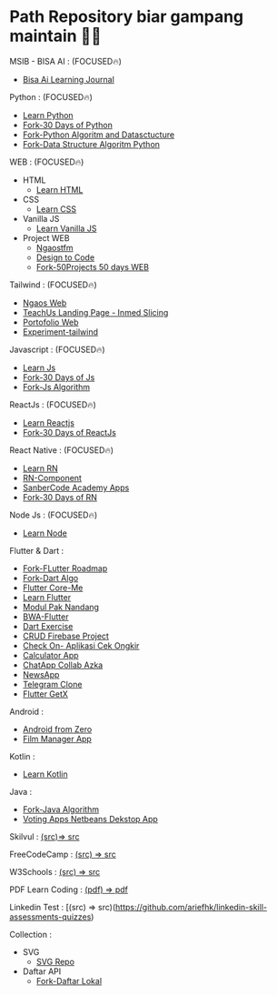 # Path Repository biar gampang maintain 👨‍💻

MSIB - BISA AI : (FOCUSED🔥)<br>
  - [Bisa Ai Learning Journal](https://github.com/ariefhk/Bisa-Ai-Learning-Journal)
  
Python : (FOCUSED🔥)<br>
  - [Learn Python](https://github.com/ariefhk/Learn-Python)
  - [Fork-30 Days of Python](https://github.com/ariefhk/30-Days-Of-Python)
  - [Fork-Python Algoritm and Datasctucture](https://github.com/ariefhk/Python-Algoritm-and-Datasctructure)
  - [Fork-Data Structure Algoritm Python](https://github.com/ariefhk/data-structures-algorithms-python)
  
WEB : (FOCUSED🔥)<br>
  - HTML
    - [Learn HTML](https://github.com/ariefhk/Learn-WEB)
  - CSS
    - [Learn CSS]()
  - Vanilla JS
    - [Learn Vanilla JS](https://github.com/ariefhk/Learn-JavaScript)
  - Project WEB
    - [Ngaostfm](https://github.com/ariefhk/ngaostfm-web)
    - [Design to Code](https://github.com/ariefhk/design-to-code)
    - [Fork-50Projects 50 days WEB](https://github.com/ariefhk/50projects50daysWEB)

Tailwind : (FOCUSED🔥)<br>
  - [Ngaos Web](https://github.com/ariefhk/tailwind-ngaos)
  - [TeachUs Landing Page - Inmed Slicing](https://github.com/ariefhk/teachUs-landing-page)
  - [Portofolio Web](https://github.com/ariefhk/portfolio-tailwindcss)
  - [Experiment-tailwind](https://github.com/ariefhk/tailwindcss-experiment)
  
Javascript : (FOCUSED🔥)<br>
  - [Learn Js](https://github.com/ariefhk/Javascript)
  - [Fork-30 Days of Js](https://github.com/ariefhk/30-Days-Of-JavaScript)
  - [Fork-Js Algorithm](https://github.com/ariefhk/javascript-algorithms)

ReactJs : (FOCUSED🔥)<br>
  - [Learn Reactjs](https://github.com/ariefhk/Learn-ReactJs)
  - [Fork-30 Days of ReactJs](https://github.com/ariefhk/30-Days-Of-ReactJs)

React Native : (FOCUSED🔥)<br>
  - [Learn RN](https://github.com/ariefhk/Learn-RN)
  - [RN-Component](https://github.com/ariefhk/RN-Component)
  - [SanberCode Academy Apps](https://github.com/ariefhk/sanber-code-academy)
  - [Fork-30 Days of RN](https://github.com/ariefhk/30-days-of-react-native)
  
Node Js : (FOCUSED🔥)<br>
  - [Learn Node](https://github.com/ariefhk/Learn-node)
  
Flutter & Dart : <br>
  - [Fork-FLutter Roadmap](https://github.com/ariefhk/Flutter-Roadmap)
  - [Fork-Dart Algo](https://github.com/ariefhk/DartAlgo)
  - [Flutter Core-Me](https://github.com/ariefhk/Flutter-Core-me)
  - [Learn Flutter](https://github.com/ariefhk/Learn-Flutter)
  - [Modul Pak Nandang](https://github.com/ariefhk/modul-Pak-Nandang)
  - [BWA-Flutter](https://github.com/ariefhk/bwa-flutter)
  - [Dart Exercise](https://github.com/ariefhk/Dart-Exercise)
  - [CRUD Firebase Project](https://github.com/ariefhk/Crud-Firebase)
  - [Check On- Aplikasi Cek Ongkir](https://github.com/ariefhk/CheckOn-Aplikasi_Cek_Ongkir)
  - [Calculator App](https://github.com/ariefhk/Calculator-App)
  - [ChatApp Collab Azka](https://github.com/ariefhk/ChatApp-Collab-Azka)
  - [NewsApp](https://github.com/ariefhk/NewsApp)
  - [Telegram Clone](https://github.com/ariefhk/telegram_clone)
  - [Flutter GetX](https://github.com/ariefhk/Flutter-GetX-me)
  
Android : <br>
  - [Android from Zero](https://github.com/ariefhk/Learning-Android-From-Zero)
  - [Film Manager App](https://github.com/ariefhk/FilmManagerApp-CRUD)
  
Kotlin : <br>
  - [Learn Kotlin](https://github.com/ariefhk/data-structures-and-algorithms-kotlin)
  
Java : <br>
  - [Fork-Java Algorithm](https://github.com/ariefhk/java-algorithms-implementation)
  - [Voting Apps Netbeans Dekstop App](https://github.com/ariefhk/aplikasi-voting-VotingApps-)

Skilvul : [(src)=> src](https://github.com/ariefhk/Skilvul-learning-journal)
  
FreeCodeCamp : [(src) => src](https://github.com/ariefhk/FreeCodeCamp)

W3Schools : [(src) => src](https://github.com/ariefhk/W3School-Learn)

PDF Learn Coding : [(pdf) => pdf](https://github.com/ariefhk/PDF-Learn-About-Coding)

Linkedin Test : [(src) => src)(https://github.com/ariefhk/linkedin-skill-assessments-quizzes)

Collection : <br>
  - SVG 
    - [SVG Repo](https://github.com/ariefhk/svg-resource)
  - Daftar API
    - [Fork-Daftar Lokal](https://github.com/ariefhk/DAFTAR-API-LOKAL-INDONESIA)


